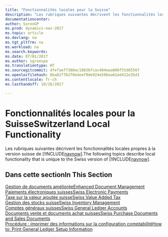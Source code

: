 ```yaml
---
title: "Fonctionnalités locales pour la Suisse"
description: "Les rubriques suivantes décrivent les fonctionnalités locales de la version suisse de [!INCLUDE[navnow](../../includes/navnow_md.md)]."
documentationcenter: 
author: SorenGP
ms.prod: dynamics-nav-2017
ms.topic: article
ms.devlang: na
ms.tgt_pltfrm: na
ms.workload: na
ms.search.keywords: 
ms.date: 07/01/2017
ms.author: sgroespe
ms.translationtype: HT
ms.sourcegitcommit: 4fefaef7380ac10836fcac404eea006f55d8556f
ms.openlocfilehash: 6ba62f7b2f0e4eef9de924e59bea61ed412e35d1
ms.contentlocale: fr-ch
ms.lasthandoff: 10/16/2017

---
```

# <a name="switzerland-local-functionality"></a><span data-ttu-id="9d279-103">Fonctionnalités locales pour la Suisse</span><span class="sxs-lookup"><span data-stu-id="9d279-103">Switzerland Local Functionality</span></span>
<span data-ttu-id="9d279-104">Les rubriques suivantes décrivent les fonctionnalités locales propres à la version suisse de [!INCLUDE[navnow](../../includes/navnow_md.md)].</span><span class="sxs-lookup"><span data-stu-id="9d279-104">The following topics describe local functionality that is unique to the Swiss version of [!INCLUDE[navnow](../../includes/navnow_md.md)].</span></span>  

## <a name="in-this-section"></a><span data-ttu-id="9d279-105">Dans cette section</span><span class="sxs-lookup"><span data-stu-id="9d279-105">In This Section</span></span>  
 [<span data-ttu-id="9d279-106">Gestion de documents améliorée</span><span class="sxs-lookup"><span data-stu-id="9d279-106">Enhanced Document Management</span></span>](enhanced-document-management.md)  
 [<span data-ttu-id="9d279-107">Paiements électroniques suisses</span><span class="sxs-lookup"><span data-stu-id="9d279-107">Swiss Electronic Payments</span></span>](swiss-electronic-payments.md)  
  [<span data-ttu-id="9d279-108">Taxe sur la valeur ajoutée suisse</span><span class="sxs-lookup"><span data-stu-id="9d279-108">Swiss Value Added Tax</span></span>](swiss-value-added-tax.md)  
  [<span data-ttu-id="9d279-109">Gestion des stocks suisse</span><span class="sxs-lookup"><span data-stu-id="9d279-109">Swiss Inventory Management</span></span>](swiss-inventory-management.md)  
  [<span data-ttu-id="9d279-110">Comptes généraux suisses</span><span class="sxs-lookup"><span data-stu-id="9d279-110">Swiss General Ledger Accounts</span></span>](swiss-general-ledger-accounts.md)  
  [<span data-ttu-id="9d279-111">Documents vente et documents achat suisses</span><span class="sxs-lookup"><span data-stu-id="9d279-111">Swiss Purchase Documents and Sales Documents</span></span>](swiss-purchase-documents-and-sales-documents.md)  
  [<span data-ttu-id="9d279-112">Procédure : imprimer des informations sur la configuration comptabilité</span><span class="sxs-lookup"><span data-stu-id="9d279-112">How to: Print General Ledger Setup Information</span></span>](how-to-print-general-ledger-setup-information.md)  

